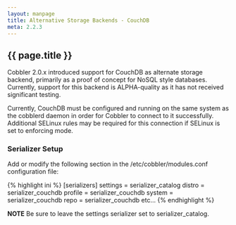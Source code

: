 ```yaml
---
layout: manpage
title: Alternative Storage Backends - CouchDB
meta: 2.2.3
---
```


## {{ page.title }}

Cobbler 2.0.x introduced support for CouchDB as alternate storage backend, primarily as a proof of concept for NoSQL style databases. Currently, support for this backend is ALPHA-quality as it has not received significant testing.

Currently, CouchDB must be configured and running on the same system as the cobblerd daemon in order for Cobbler to connect to it successfully. Additional SELinux rules may be required for this connection if SELinux is set to enforcing mode.

### Serializer Setup

Add or modify the following section in the /etc/cobbler/modules.conf configuration file:

{% highlight ini %}
[serializers]
settings = serializer_catalog
distro = serializer_couchdb
profile = serializer_couchdb
system = serializer_couchdb
repo = serializer_couchdb
etc...
{% endhighlight %}

**NOTE** Be sure to leave the settings serializer set to serializer_catalog.
